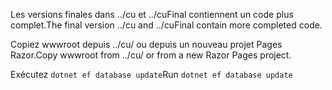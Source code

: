 <span data-ttu-id="98c34-101">Les versions finales dans ../cu et ../cuFinal contiennent un code plus complet.</span><span class="sxs-lookup"><span data-stu-id="98c34-101">The final version ../cu and ../cuFinal contain more completed code.</span></span>

<span data-ttu-id="98c34-102">Copiez wwwroot depuis ../cu/ ou depuis un nouveau projet Pages Razor.</span><span class="sxs-lookup"><span data-stu-id="98c34-102">Copy wwwroot from ../cu/ or from a new Razor Pages project.</span></span>

<span data-ttu-id="98c34-103">Exécutez `dotnet ef database update`</span><span class="sxs-lookup"><span data-stu-id="98c34-103">Run `dotnet ef database update`</span></span>
